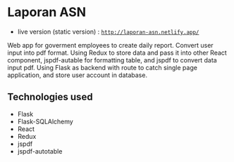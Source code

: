 # Laporan ASN

- live version (static version) : [`http://laporan-asn.netlify.app/`](http://laporan-asn.netlify.app/)

Web app for goverment employees to create daily report. Convert user input into pdf format. Using Redux to store data and pass it into other React component, jspdf-autable for formatting table, and jspdf to convert data input pdf. Using Flask as backend with route to catch single page application, and store user account in database.

## Technologies used

- Flask
- Flask-SQLAlchemy
- React
- Redux
- jspdf
- jspdf-autotable 
